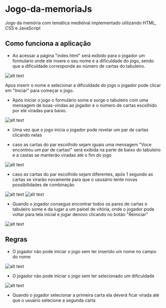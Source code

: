 # Jogo-da-memoriaJs
Jogo da memória com temática medielval implementado utilizando HTML, CSS e JavaScript

## Como funciona a aplicação

* Ao acessar a página "index.html" será exibido para o jogador um formulario onde ele insere o seu nome e a dificuldade do jogo, sendo que a dificuldade corresponde ao número de cartas do tabuleiro.

![alt text](imagens_programa/image.png)

Apos inserir o nome e selecionar a dificuldade do jogo o jogador pode clicar em "Iniciar" para começar o jogo.

* Após iniciar o jogo o formulário some e surge o tabuleiro com uma mensagem de boas-vindas ao jogador e o número de cartas escolhido por ele viradas para baixo.

![alt text](imagens_programa/image-1.png)

* Uma vez que o jogo inicia o jogador pode revelar um par de cartas clicando nelas
- caso as cartas do par escolhido sejam iguais uma mensagem "Voce encontrou um par de cartas!" será exibida na parte de baixo do tabuleiro e a castas se manterão viradas até o fim do jogo

![alt text](imagens_programa/image-2.png)

- caso as cartas do par escolhido sejam diferentes, após 1 segundo as cartas se virarão novamente para que o ususário tente novas possibilidades de combinação

![alt text](imagens_programa/image-3.png)
![alt text](imagens_programa/image-4.png)

* Quando o jogador consegue encontrar todos os pares de cartas o tabuleiro some e da lugar a um painel de vitória, onde o jogador pode voltar para tela inicial e jogar denovo clicando no botão "Reiniciar"

![alt text](imagens_programa/image-5.png)

## Regras

* O jogador não pode iniciar o jogo sem ter inserido um nome no campo do nome

![alt text](imagens_programa/image-6.png)

* O jogador não pode iniciar o jogo sem ter selecionado um dificuldade

![alt text](imagens_programa/image-7.png)

* Quando o jogador selecionar a primeira carta ela deverá ficar virada até que o usuário selecione a segunda carta

